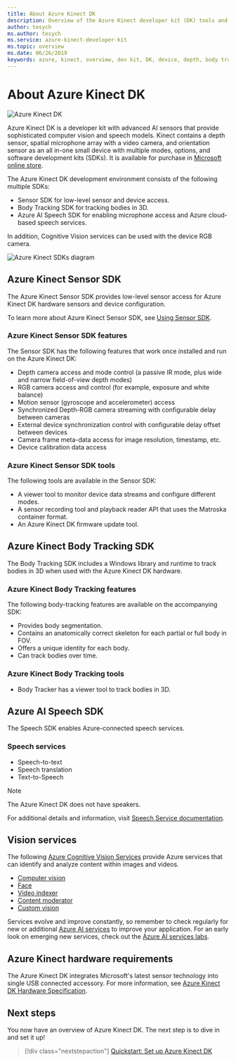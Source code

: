 ```yaml
---
title: About Azure Kinect DK
description: Overview of the Azure Kinect developer kit (DK) tools and integrated services.
author: tesych
ms.author: tesych
ms.service: azure-kinect-developer-kit
ms.topic: overview 
ms.date: 06/26/2019
keywords: azure, kinect, overview, dev kit, DK, device, depth, body tracking, speech, cognitive services, SDKs, SDK, firmware
---
```


# About Azure Kinect DK

 ![Azure Kinect DK](./media/index/device-image.jpg)

Azure Kinect DK is a developer kit with advanced AI sensors that provide sophisticated computer vision and speech models.  Kinect contains a depth sensor, spatial microphone array with a video camera, and orientation sensor as an all in-one small device with multiple modes, options, and software development kits (SDKs). It is available for purchase in [Microsoft online store](https://www.microsoft.com/p/azure-kinect-dk/8pp5vxmd9nhq).

The Azure Kinect DK development environment consists of the following multiple SDKs:

- Sensor SDK for low-level sensor and device access.
- Body Tracking SDK for tracking bodies in 3D.
- Azure AI Speech SDK for enabling microphone access and Azure cloud-based speech services.

In addition, Cognitive Vision services can be used with the device RGB camera.

   ![Azure Kinect SDKs diagram](./media/quickstarts/sdk-diagram.jpg)

## Azure Kinect Sensor SDK

The Azure Kinect Sensor SDK provides low-level sensor access for Azure Kinect DK hardware sensors and device configuration.

To learn more about Azure Kinect Sensor SDK, see [Using Sensor SDK](about-sensor-sdk.md).

### Azure Kinect Sensor SDK features

The Sensor SDK has the following features that work once installed and run on the Azure Kinect DK:

- Depth camera access and mode control (a passive IR mode, plus wide and narrow field-of-view depth modes) 
- RGB camera access and control (for example, exposure and white balance) 
- Motion sensor (gyroscope and accelerometer) access 
- Synchronized Depth-RGB camera streaming with configurable delay between cameras 
- External device synchronization control with configurable delay offset between devices 
- Camera frame meta-data access for image resolution, timestamp, etc. 
- Device calibration data access 

### Azure Kinect Sensor SDK tools

The following tools are available in the Sensor SDK:

- A viewer tool to monitor device data streams and configure different modes.
- A sensor recording tool and playback reader API that uses the Matroska container format.
- An Azure Kinect DK firmware update tool.

## Azure Kinect Body Tracking SDK

The Body Tracking SDK includes a Windows library and runtime to track bodies in 3D when used with the Azure Kinect DK hardware.

### Azure Kinect Body Tracking features

The following body-tracking features are available on the accompanying SDK:

- Provides body segmentation.
- Contains an anatomically correct skeleton for each partial or full body in FOV.
- Offers a unique identity for each body.
- Can track bodies over time.

### Azure Kinect Body Tracking tools

- Body Tracker has a viewer tool to track bodies in 3D.

<a name='speech-cognitive-services-sdk'></a>

## Azure AI Speech SDK

The Speech SDK enables Azure-connected speech services.

### Speech services

- Speech-to-text
- Speech translation
- Text-to-Speech

>[!NOTE]
>The Azure Kinect DK does not have speakers.

For additional details and information, visit [Speech Service documentation](/azure/ai-services/speech-service/).

## Vision services

The following [Azure Cognitive Vision Services](https://azure.microsoft.com/products/ai-services?activetab=pivot:visiontab) provide Azure services that can identify and analyze content within images and videos.

- [Computer vision](https://azure.microsoft.com/resources/cloud-computing-dictionary/what-is-computer-vision/)
- [Face](https://azure.microsoft.com/resources/cloud-computing-dictionary/what-is-face-recognition/)
- [Video indexer](https://azure.microsoft.com/products/ai-video-indexer/)
- [Content moderator](https://azure.microsoft.com/services/cognitive-services/content-moderator/)
- [Custom vision](https://azure.microsoft.com/services/cognitive-services/custom-vision-service/)

Services evolve and improve constantly, so remember to check regularly for new or additional [Azure AI services](https://azure.microsoft.com/services/cognitive-services/) to improve your application. For an early look on emerging new services, check out the [Azure AI services labs](https://labs.cognitive.microsoft.com/).

## Azure Kinect hardware requirements

The Azure Kinect DK integrates Microsoft's latest sensor technology into single USB connected accessory. For more information, see [Azure Kinect DK Hardware Specification](hardware-specification.md).

## Next steps

You now have an overview of Azure Kinect DK. The next step is to dive in and set it up!

> [!div class="nextstepaction"]
>[Quickstart: Set up Azure Kinect DK](set-up-azure-kinect-dk.md)
